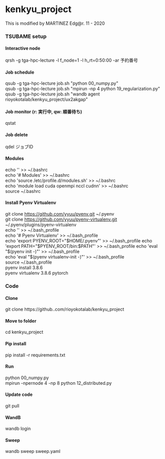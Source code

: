 # kenkyu_project
This is modified by MARTINEZ Edg@r.
11 - 2020

### TSUBAME setup
#### Interactive node
qrsh -g tga-hpc-lecture -l f_node=1 -l h_rt=0:50:00 -ar 予約番号  
#### Job schedule
qsub -g tga-hpc-lecture job.sh "python 00_numpy.py"  
qsub -g tga-hpc-lecture job.sh "mpirun -np 4 python 19_regularization.py"  
qsub -g tga-hpc-lecture job.sh "wandb agent rioyokotalab/kenkyu_project/ux2akgap"
#### Job monitor (r: 実行中, qw: 順番待ち)
qstat
#### Job delete
qdel ジョブID

#### Modules
echo '' >> ~/.bashrc  
echo '# Modules' >> ~/.bashrc  
echo 'source /etc/profile.d/modules.sh' >> ~/.bashrc  
echo 'module load cuda openmpi nccl cudnn' >> ~/.bashrc  
source ~/.bashrc

#### Install Pyenv Virtualenv
git clone https://github.com/yyuu/pyenv.git ~/.pyenv  
git clone https://github.com/yyuu/pyenv-virtualenv.git ~/.pyenv/plugins/pyenv-virtualenv  
echo '' >> ~/.bash_profile  
echo '# Pyenv Virtualenv' >> ~/.bash_profile  
echo 'export PYENV_ROOT="$HOME/.pyenv"' >> ~/.bash_profile  
echo 'export PATH="$PYENV_ROOT/bin:$PATH"' >> ~/.bash_profile  
echo 'eval "$(pyenv init -)"' >> ~/.bash_profile  
echo 'eval "$(pyenv virtualenv-init -)"' >> ~/.bash_profile  
source ~/.bash_profile  
pyenv install 3.8.6  
pyenv virtualenv 3.8.6 pytorch

### Code
#### Clone
git clone https://github..com/rioyokotalab/kenkyu_project
#### Move to folder
cd kenkyu_project
#### Pip install
pip install -r requirements.txt
#### Run
python 00_numpy.py  
mpirun -npernode 4 -np 8 python 12_distributed.py
#### Update code
git pull
#### WandB
wandb login
#### Sweep
wandb sweep sweep.yaml
